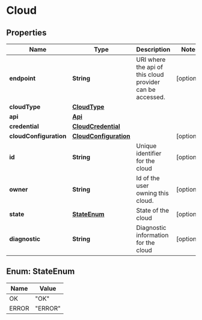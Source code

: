 
# Cloud

## Properties
Name | Type | Description | Notes
------------ | ------------- | ------------- | -------------
**endpoint** | **String** | URI where the api of this cloud provider can be accessed. |  [optional]
**cloudType** | [**CloudType**](CloudType.md) |  | 
**api** | [**Api**](Api.md) |  | 
**credential** | [**CloudCredential**](CloudCredential.md) |  | 
**cloudConfiguration** | [**CloudConfiguration**](CloudConfiguration.md) |  |  [optional]
**id** | **String** | Unique identifier for the cloud |  [optional]
**owner** | **String** | Id of the user owning this cloud.  |  [optional]
**state** | [**StateEnum**](#StateEnum) | State of the cloud |  [optional]
**diagnostic** | **String** | Diagnostic information for the cloud |  [optional]


<a name="StateEnum"></a>
## Enum: StateEnum
Name | Value
---- | -----
OK | &quot;OK&quot;
ERROR | &quot;ERROR&quot;



